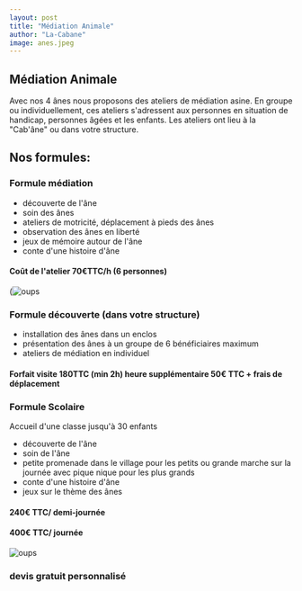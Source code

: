 ```yaml
---
layout: post
title: "Médiation Animale"
author: "La-Cabane"
image: anes.jpeg
---
```


## Médiation Animale

Avec nos 4 ânes nous proposons des ateliers de médiation asine.
En groupe ou individuellement, ces ateliers s'adressent aux personnes en situation de handicap, personnes âgées et les enfants. 
Les ateliers ont lieu à la "Cab'âne" ou dans votre structure.

## Nos formules:
### Formule médiation 
- découverte de l'âne
- soin des ânes
- ateliers de motricité, déplacement à pieds des ânes
- observation des ânes en liberté
- jeux de mémoire autour de l'âne
- conte d'une histoire d'âne
####   Coût de l'atelier 70€TTC/h (6 personnes)
(![oups](/la-cabane/assets/img/bella-mediation1.jpg)

### Formule découverte (dans votre structure)
- installation des ânes dans un enclos
- présentation des ânes à un groupe de 6 bénéficiaires maximum
- ateliers de médiation en individuel
####   Forfait visite 180TTC (min 2h) heure supplémentaire 50€ TTC + frais de déplacement

### Formule Scolaire
Accueil d'une classe jusqu'à 30 enfants 
- découverte de l'âne
- soin de l'âne
- petite promenade dans le village pour les petits ou grande marche sur la journée avec pique nique pour les plus grands
- conte d'une histoire d'âne
- jeux sur le thème des ânes
####   240€ TTC/ demi-journée
####   400€ TTC/ journée
![oups](/la-cabane/assets/img/mediation-floute-groupe.png)


### devis gratuit personnalisé 

